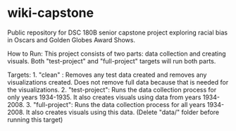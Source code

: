 # wiki-capstone
Public repository for DSC 180B senior capstone project exploring racial bias in Oscars and Golden Globes Award Shows.

How to Run:
  This project consists of two parts: data collection and creating visuals. Both "test-project" and "full-project" targets
  will run both parts. 

  Targets:
    1. "clean" : Removes any test data created and removes any visualizations created. Does not remove full data because that is needed for the visualizations.
    2. "test-project": Runs the data collection process for only years 1934-1935. It also creates visuals using data from years 1934-2008.
    3. "full-project": Runs the data collection process for all years 1934- 2008. It also creates visuals using this data. (Delete "data/" folder before running this target)
  
  
